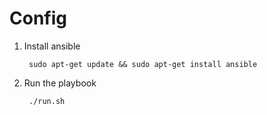 # Config

1. Install ansible
    
        sudo apt-get update && sudo apt-get install ansible

2. Run the playbook

        ./run.sh
